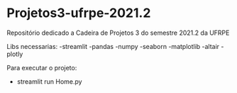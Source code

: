 # Projetos3-ufrpe-2021.2
Repositório dedicado a Cadeira de Projetos 3 do semestre 2021.2 da UFRPE

Libs necessarias:
 -streamlit
 -pandas
 -numpy
 -seaborn
 -matplotlib
 -altair
 -plotly

 Para executar o projeto:
 - streamlit run Home.py
